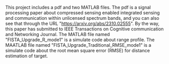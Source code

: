 This project includes a pdf and two MATLAB files.
The pdf is a signal processing paper about compressed sensing enabled integrated sensing and communication within unlicensed spectrum bands, and you can also see that through the URL "https://arxiv.org/abs/2310.02555".
By the way, this paper has submitted to IEEE Transactions on Cognitive communication and Networking Journal.
The MATLAB file named "FISTA_Upgrade_R_mode1" is a simulate code about range profile.
The MAATLAB file named "FISTA_Upgrade_Traditional_RMSE_mode1" is a simulate code about the root mean square error (RMSE) for distance estimation of target.
